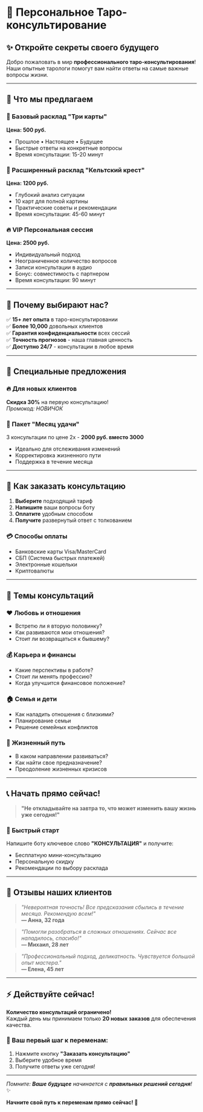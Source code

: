 # 🔮 Персональное Таро-консультирование

## ✨ Откройте секреты своего будущего

Добро пожаловать в мир **профессионального таро-консультирования**! Наши опытные тарологи помогут вам найти ответы на самые важные вопросы жизни.

---

## 🎯 Что мы предлагаем

### 💫 Базовый расклад "Три карты"
**Цена: 500 руб.**
- Прошлое • Настоящее • Будущее
- Быстрые ответы на конкретные вопросы
- Время консультации: 15-20 минут

### 🌟 Расширенный расклад "Кельтский крест"
**Цена: 1200 руб.**
- Глубокий анализ ситуации
- 10 карт для полной картины
- Практические советы и рекомендации
- Время консультации: 45-60 минут

### 🔥 VIP Персональная сессия
**Цена: 2500 руб.**
- Индивидуальный подход
- Неограниченное количество вопросов
- Записи консультации в аудио
- Бонус: совместимость с партнером
- Время консультации: 90 минут

---

## 💎 Почему выбирают нас?

✅ **15+ лет опыта** в таро-консультировании  
✅ **Более 10,000** довольных клиентов  
✅ **Гарантия конфиденциальности** всех сессий  
✅ **Точность прогнозов** - наша главная ценность  
✅ **Доступно 24/7** - консультации в любое время  

---

## 🎁 Специальные предложения

### 🔥 Для новых клиентов
**Скидка 30%** на первую консультацию!  
*Промокод: НОВИЧОК*

### 💝 Пакет "Месяц удачи"
3 консультации по цене 2х - **2000 руб. вместо 3000**
- Идеально для отслеживания изменений
- Корректировка жизненного пути
- Поддержка в течение месяца

---

## 📱 Как заказать консультацию

1. **Выберите** подходящий тариф
2. **Напишите** ваши вопросы боту
3. **Оплатите** удобным способом
4. **Получите** развернутый ответ с толкованием

### 💳 Способы оплаты
- Банковские карты Visa/MasterCard
- СБП (Система быстрых платежей)
- Электронные кошельки
- Криптовалюты

---

## 🌙 Темы консультаций

### ❤️ Любовь и отношения
- Встретю ли я вторую половинку?
- Как развиваются мои отношения?
- Стоит ли возвращаться к бывшему?

### 💰 Карьера и финансы
- Какие перспективы в работе?
- Стоит ли менять профессию?
- Когда улучшится финансовое положение?

### 🏠 Семья и дети
- Как наладить отношения с близкими?
- Планирование семьи
- Решение семейных конфликтов

### 🎯 Жизненный путь
- В каком направлении развиваться?
- Как найти свое предназначение?
- Преодоление жизненных кризисов

---

## 📞 Начать прямо сейчас!

> **"Не откладывайте на завтра то, что может изменить вашу жизнь уже сегодня!"**

### 🚀 Быстрый старт
Напишите боту ключевое слово **"КОНСУЛЬТАЦИЯ"** и получите:
- Бесплатную мини-консультацию
- Персональную скидку
- Рекомендации по выбору расклада

---

## 💬 Отзывы наших клиентов

> *"Невероятная точность! Все предсказания сбылись в течение месяца. Рекомендую всем!"*  
> **— Анна, 32 года**

> *"Помогли разобраться в сложных отношениях. Сейчас все наладилось, спасибо!"*  
> **— Михаил, 28 лет**

> *"Профессиональный подход, деликатность. Чувствуется большой опыт мастера."*  
> **— Елена, 45 лет**

---

## ⚡ Действуйте сейчас!

**Количество консультаций ограничено!**  
Каждый день мы принимаем только **20 новых заказов** для обеспечения качества.

### 🎯 Ваш первый шаг к переменам:
1. Нажмите кнопку **"Заказать консультацию"**
2. Выберите удобное время
3. Получите ответы уже сегодня!

---

*Помните: **Ваше будущее** начинается с **правильных решений сегодня**!* ✨

**Начните свой путь к переменам прямо сейчас! 🔮**